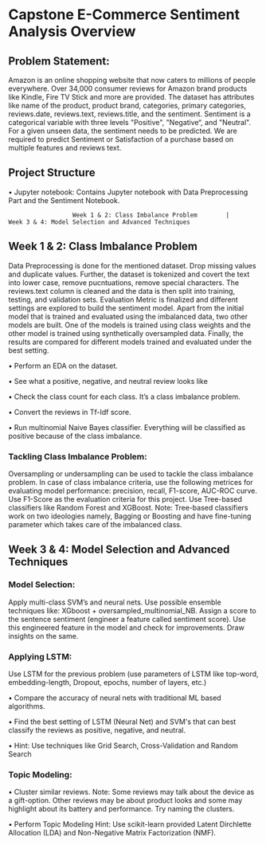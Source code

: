 ﻿# Capstone E-Commerce Sentiment Analysis Overview

 ## Problem Statement:
Amazon is an online shopping website that now caters to millions of people everywhere. Over 34,000 consumer reviews for Amazon brand products like Kindle, Fire TV Stick and more are provided. The dataset has attributes like  name of the product, product brand, categories, primary categories, reviews.date, reviews.text, reviews.title, and the sentiment. Sentiment is a categorical variable with three levels "Positive", "Negative“, and "Neutral". For a given unseen data, the sentiment needs to be predicted. We are required to predict Sentiment or Satisfaction of a purchase based on multiple features and reviews text.

## Project Structure
• Jupyter notebook: Contains Jupyter notebook with Data Preprocessing Part and the Sentiment Notebook.

                      Week 1 & 2: Class Imbalance Problem        |         Week 3 & 4: Model Selection and Advanced Techniques 

## Week 1 & 2: Class Imbalance Problem
Data Preprocessing is done for the mentioned dataset. Drop missing values and duplicate values. Further, the dataset is tokenized and covert the text into lower case, remove pucntuations, remove special characters. The reviews.text column is cleaned and the data is then split into training, testing, and validation sets. Evaluation Metric is finalized and different settings are explored to build the sentiment model. Apart from the initial model that is trained and evaluated using the imbalanced data, two other models are built. One of the models is trained using class weights and the other model is trained using synthetically oversampled data. Finally, the results are compared for different models trained and evaluated under the best setting.

• Perform an EDA on the dataset.

• See what a positive, negative, and neutral review looks like

• Check the class count for each class. It’s a class imbalance problem.

• Convert the reviews in Tf-Idf score.

• Run multinomial Naive Bayes classifier. Everything will be classified as positive because of the class imbalance.

### Tackling Class Imbalance Problem:

Oversampling or undersampling can be used to tackle the class imbalance problem. In case of class imbalance criteria, use the following metrices for evaluating model performance: precision, recall, F1-score, AUC-ROC curve. Use F1-Score as the evaluation criteria for this project. Use Tree-based classifiers like Random Forest and XGBoost. Note: Tree-based classifiers work on two ideologies namely, Bagging or Boosting and have fine-tuning parameter which takes care of the imbalanced class.

## Week 3 & 4: Model Selection and Advanced Techniques 
### Model Selection:

Apply multi-class SVM’s and neural nets. Use possible ensemble techniques like: XGboost + oversampled_multinomial_NB. Assign a score to the sentence sentiment (engineer a feature called sentiment score). Use this engineered feature in the model and check for improvements. Draw insights on the same.

### Applying LSTM:

Use LSTM for the previous problem (use parameters of LSTM like top-word, embedding-length, Dropout, epochs, number of layers, etc.)

  • Compare the accuracy of neural nets with traditional ML based algorithms.

  • Find the best setting of LSTM (Neural Net) and SVM's that can best classify the reviews as positive, negative, and neutral.

  • Hint: Use techniques like Grid Search, Cross-Validation and Random Search

### Topic Modeling:

• Cluster similar reviews. Note: Some reviews may talk about the device as a gift-option. Other reviews may be about product looks and some may highlight about its battery and performance. Try naming the clusters.

• Perform Topic Modeling Hint: Use scikit-learn provided Latent Dirchlette Allocation (LDA) and Non-Negative Matrix Factorization (NMF).









